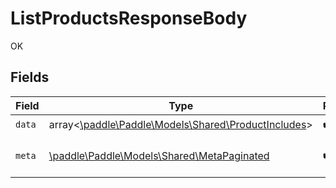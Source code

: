 # ListProductsResponseBody

OK


## Fields

| Field                                                                                         | Type                                                                                          | Required                                                                                      | Description                                                                                   |
| --------------------------------------------------------------------------------------------- | --------------------------------------------------------------------------------------------- | --------------------------------------------------------------------------------------------- | --------------------------------------------------------------------------------------------- |
| `data`                                                                                        | array<[\paddle\Paddle\Models\Shared\ProductIncludes](../../models/shared/ProductIncludes.md)> | :heavy_check_mark:                                                                            | N/A                                                                                           |
| `meta`                                                                                        | [\paddle\Paddle\Models\Shared\MetaPaginated](../../models/shared/MetaPaginated.md)            | :heavy_check_mark:                                                                            | Information about this response.                                                              |
